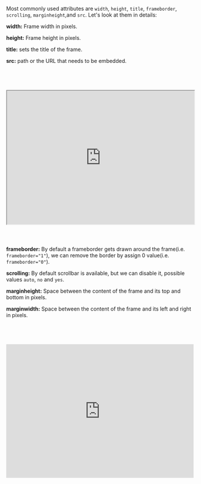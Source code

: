 Most commonly used attributes are `width`, `height`, `title`, `frameborder`,
`scrolling`, `marginheight`,and `src`. Let's look at them in details:

**width:** Frame width in pixels.

**height:** Frame height in pixels.

**title:** sets the title of the frame.

**src:** path or the URL that needs to be embedded.

<codeblock language="html" type="lesson">
  <code>
    <div style="width: 100%">
      <iframe
        width="100%"
        height="360"
        title="WiKipedia Home page"
        src="https://www.wikipedia.org/"
      ></iframe>
    </div>
  </code>
</codeblock>

**frameborder:** By default a frameborder gets drawn around the frame(i.e.
`frameborder="1"`), we can remove the border by assign 0 value(i.e.
`frameborder="0"`).

**scrolling:** By default scrollbar is available, but we can disable it,
possible values `auto`, `no` and `yes`.

**marginheight:** Space between the content of the frame and its top and bottom
in pixels.

**marginwidth:** Space between the content of the frame and its left and right
in pixels.

<codeblock language="html" type="lesson">
  <code>
    <div style="width: 100%">
      <iframe
        width="100%"
        height="360"
        title="WiKipedia Home page"
        frameborder="0"
        scrolling="no"
        marginheight="0"
        marginwidth="0"
        src="https://www.wikipedia.org/"
      ></iframe>
    </div>
  </code>
</codeblock>
